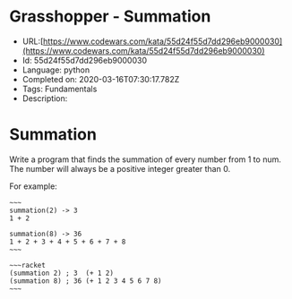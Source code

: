 # Grasshopper - Summation

 - URL:[https://www.codewars.com/kata/55d24f55d7dd296eb9000030](https://www.codewars.com/kata/55d24f55d7dd296eb9000030)
 - Id: 55d24f55d7dd296eb9000030
 - Language: python
 - Completed on: 2020-03-16T07:30:17.782Z
 - Tags: Fundamentals
 - Description:
# Summation

Write a program that finds the summation of every number from 1 to num. The number will always be a positive integer greater than 0.

For example:
```if-not:racket
~~~
summation(2) -> 3
1 + 2

summation(8) -> 36
1 + 2 + 3 + 4 + 5 + 6 + 7 + 8
~~~
```
```if:racket
~~~racket
(summation 2) ; 3  (+ 1 2)
(summation 8) ; 36 (+ 1 2 3 4 5 6 7 8)
~~~
```

